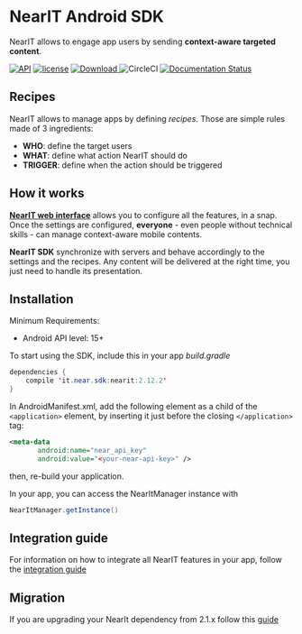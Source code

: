 # NearIT Android SDK #

NearIT allows to engage app users by sending **context-aware targeted content**.

[![API](https://img.shields.io/badge/API-15%2B-blue.svg?style=flat)](https://developer.android.com/about/dashboards/index.html#Platform) [![license](https://img.shields.io/github/license/mashape/apistatus.svg)](LICENSE)
[![Download](https://api.bintray.com/packages/nearit/NearIT-Android-SDK/it.near.sdk%3Anearit/images/download.svg) ](https://bintray.com/nearit/NearIT-Android-SDK/it.near.sdk%3Anearit/_latestVersion)
![CircleCI](https://circleci.com/bb/Synapsev2/android-sdk.svg?style=svg&circle-token=db61dcef36cb607df966d415992533076b8927bc)
[![Documentation Status](https://img.shields.io/badge/docs-visit-green.svg)](https://docs.nearit.com/android/installation/)

## Recipes

NearIT allows to manage apps by defining *recipes*. Those are simple rules made of 3 ingredients:
- **WHO**: define the target users
- **WHAT**: define what action NearIT should do
- **TRIGGER**: define when the action should be triggered

## How it works

[**NearIT web interface**](https://go.nearit.com/) allows you to configure all the features, in a snap.
Once the settings are configured, **everyone** - even people without technical skills - can manage context-aware mobile contents.

**NearIT SDK** synchronize with servers and behave accordingly to the settings and the recipes. Any content will be delivered at the right time, you just need to handle its presentation.

## Installation

Minimum Requirements:
- Android API level: 15+

To start using the SDK, include this in your app *build.gradle*

```java
dependencies {
    compile 'it.near.sdk:nearit:2.12.2'
}
```

In AndroidManifest.xml, add the following element as a child of the `<application>` element, by inserting it just before the closing `</application>` tag:

```xml
<meta-data
       android:name="near_api_key"
       android:value="<your-near-api-key>" />
```
then, re-build your application.

In your app, you can access the NearItManager instance with 
```java
NearItManager.getInstance()
```

## Integration guide

For information on how to integrate all NearIT features in your app, follow the [integration guide](https://docs.nearit.com/android/installation/)


## Migration

If you are upgrading your NearIt dependency from 2.1.x follow this [guide](docs/migration/migration-2.2.md)
